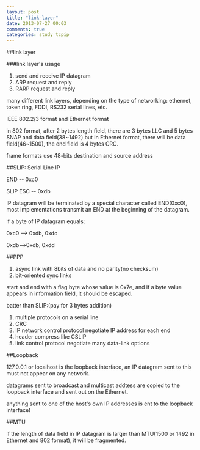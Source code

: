 ```yaml
---
layout: post
title: "link-layer"
date: 2013-07-27 00:03
comments: true
categories: study tcpip
---
```


##link layer

###link layer's usage

1. send and receive IP datagram
2. ARP request and reply
3. RARP request and reply

many different link layers, depending on the type of networking: ethernet, token ring, FDDI, RS232 serial lines, etc.

IEEE 802.2/3 format and Ethernet format

in 802 format, after 2 bytes length field, there are 3 bytes LLC and 5 bytes SNAP and data field(38~1492) but in Ethernet format, there will be data field(46~1500), the end field is 4 bytes CRC.

frame formats use 48-bits destination and source address

##SLIP: Serial Line IP

END -- 0xc0

SLIP ESC -- 0xdb

IP datagram will be terminated by a special character called END(0xc0), most implementations transmit an END at the beginning of the datagram.

if a byte of IP datagram equals:

0xc0 --> 0xdb, 0xdc

0xdb-->0xdb, 0xdd

##PPP

1. async link with 8bits of data and no parity(no checksum)
2. bit-oriented sync links

start and end with a flag byte whose value is 0x7e, and if a byte value appears in information field, it should be escaped.

batter than SLIP:(pay for 3 bytes addition)

1. multiple protocols on a serial line
2. CRC
3. IP network control protocol negotiate IP address for each end
4. header compress like CSLIP
5. link control protocol negotiate many data-link options

##Loopback

127.0.0.1 or localhost is the loopback interface, an IP datagram sent to this must not appear on any network.

datagrams sent to broadcast and multicast addtess are copied to the loopback interface and sent out on the Ethernet.

anything sent to one of the host's own IP addresses is ent to the loopback interface!

##MTU

if the length of data field in IP datagram is larger than MTU(1500 or 1492 in Ethernet and 802 format), it will be fragmented.